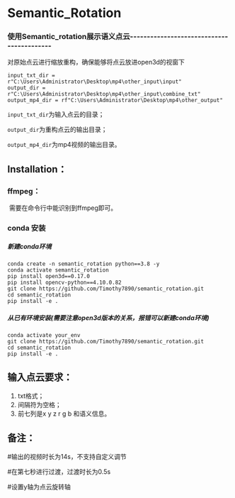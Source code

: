 # Semantic_Rotation



### 使用**Semantic_rotation**展示语义点云------------------------------------------



对原始点云进行缩放重构，确保能够将点云放进open3d的视窗下

```
input_txt_dir = r"C:\Users\Administrator\Desktop\mp4\other_input\input"
output_dir = r"C:\Users\Administrator\Desktop\mp4\other_input\combine_txt"
output_mp4_dir = rf"C:\Users\Administrator\Desktop\mp4\other_output"
```

`input_txt_dir`为输入点云的目录；

`output_dir`为重构点云的输出目录；

`output_mp4_dir`为mp4视频的输出目录。



## Installation：

### ffmpeg：

​	需要在命令行中能识别到ffmpeg即可。



### conda 安装

##### 新建conda环境

```
conda create -n semantic_rotation python==3.8 -y
conda activate semantic_rotation
pip install open3d==0.17.0
pip install opencv-python==4.10.0.82
git clone https://github.com/Timothy7890/semantic_rotation.git
cd semantic_rotation
pip install -e .
```

##### 从已有环境安装(需要注意open3d版本的关系，报错可以新建conda环境)

```
conda activate your_env
git clone https://github.com/Timothy7890/semantic_rotation.git
cd semantic_rotation
pip install -e .
```





## 输入点云要求：

1. txt格式；
2. 间隔符为空格；
3. 前七列是x y z r g b 和语义信息。



## 备注：

 #输出的视频时长为14s，不支持自定义调节

 #在第七秒进行过渡，过渡时长为0.5s 

 #设置y轴为点云旋转轴



